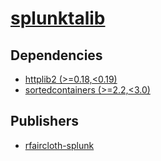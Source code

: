 # [splunktalib](https://pypi.org/project/splunktalib)

## Dependencies
- [httplib2 (>=0.18,<0.19)](packages/h/httplib2.md)
- [sortedcontainers (>=2.2,<3.0)](packages/s/sortedcontainers.md)



## Publishers
- [rfaircloth-splunk](https://pypi.org/user/rfaircloth-splunk)

